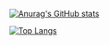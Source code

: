[![Anurag's GitHub stats](https://github-readme-stats.vercel.app/api?username=kauedavila&theme=dark&show_icons=true&count_private=true&hide_title=true)](https://github.com/anuraghazra/github-readme-stats)

[![Top Langs](https://github-readme-stats.vercel.app/api/top-langs/?username=kauedavila)](https://github.com/anuraghazra/github-readme-stats)
